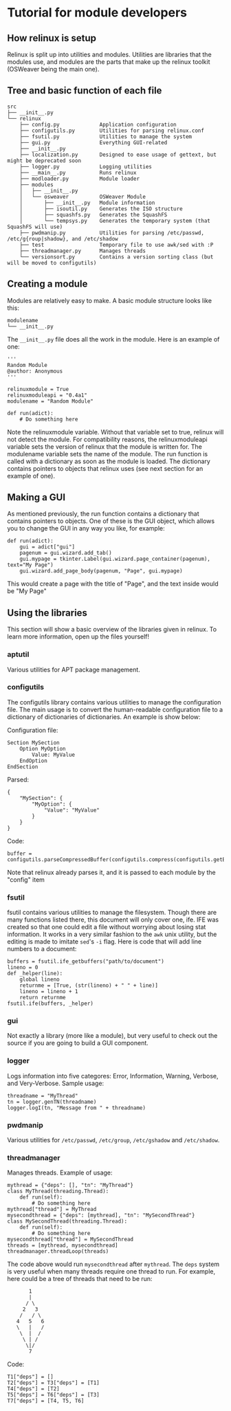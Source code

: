Tutorial for module developers
==============================

## How relinux is setup ##
Relinux is split up into utilities and modules. Utilities are libraries that the modules use, and modules are
the parts that make up the relinux toolkit (OSWeaver being the main one).

## Tree and basic function of each file ##

	src
	├── __init__.py
	└── relinux
	    ├── config.py             Application configuration
	    ├── configutils.py        Utilities for parsing relinux.conf
	    ├── fsutil.py             Utilities to manage the system
	    ├── gui.py                Everything GUI-related
	    ├── __init__.py
	    ├── localization.py       Designed to ease usage of gettext, but might be deprecated soon
	    ├── logger.py             Logging utilities
	    ├── __main__.py           Runs relinux
	    ├── modloader.py          Module loader
	    ├── modules
	    │   ├── __init__.py
	    │   └── osweaver          OSWeaver Module
	    │       ├── __init__.py   Module information
	    │       ├── isoutil.py    Generates the ISO structure
	    │       ├── squashfs.py   Generates the SquashFS
	    │       └── tempsys.py    Generates the temporary system (that SquashFS will use)
	    ├── pwdmanip.py           Utilities for parsing /etc/passwd, /etc/g{roup|shadow}, and /etc/shadow
	    ├── test                  Temporary file to use awk/sed with :P
	    ├── threadmanager.py      Manages threads
	    └── versionsort.py        Contains a version sorting class (but will be moved to configutils)

## Creating a module ##
Modules are relatively easy to make. A basic module structure looks like this:

	modulename
	└── __init__.py

The `__init__.py` file does all the work in the module. Here is an example of one:

	'''
	Random Module
	@author: Anonymous
	'''
	
	relinuxmodule = True
	relinuxmoduleapi = "0.4a1"
	modulename = "Random Module"
	
	def run(adict):
		# Do something here

Note the relinuxmodule variable. Without that variable set to true, relinux will not detect the module.
For compatibility reasons, the relinuxmoduleapi variable sets the version of relinux that the module is
written for.
The modulename variable sets the name of the module.
The run function is called with a dictionary as soon as the module is loaded. The dictionary contains
pointers to objects that relinux uses (see next section for an example of one). 

## Making a GUI ##
As mentioned previously, the run function contains a dictionary that contains pointers to objects.
One of these is the GUI object, which allows you to change the GUI in any way you like, for example:

	def run(adict):
		gui = adict["gui"]
		pagenum = gui.wizard.add_tab()
		gui.mypage = tkinter.Label(gui.wizard.page_container(pagenum), text="My Page")
		gui.wizard.add_page_body(pagenum, "Page", gui.mypage)

This would create a page with the title of "Page", and the text inside would be "My Page"

## Using the libraries ##
This section will show a basic overview of the libraries given in relinux. To learn more information,
open up the files yourself!

### aptutil ###
Various utilities for APT package management.

### configutils ###
The configutils library contains various utilities to manage the configuration file.
The main usage is to convert the human-readable configuration file to a dictionary of dictionaries of
dictionaries. An example is show below:

Configuration file:

	Section MySection
		Option MyOption
			Value: MyValue
		EndOption
	EndSection

Parsed:

	{
		"MySection": {
			"MyOption": {
				"Value": "MyValue"
			}
		}
	}

Code:

	buffer = configutils.parseCompressedBuffer(configutils.compress(configutils.getBuffer(open(file))))

Note that relinux already parses it, and it is passed to each module by the "config" item

### fsutil ###
fsutil contains various utilities to manage the filesystem. Though there are many functions listed there,
this document will only cover one, ife.
IFE was created so that one could edit a file without worrying about losing stat information. It works in a
very similar fashion to the `awk` unix utility, but the editing is made to imitate `sed`'s `-i` flag.
Here is code that will add line numbers to a document:

	buffers = fsutil.ife_getbuffers("path/to/document")
	lineno = 0
	def _helper(line):
		global lineno
		returnme = [True, (str(lineno) + " " + line)]
		lineno = lineno + 1
		return returnme
	fsutil.ife(buffers, _helper)

### gui ###
Not exactly a library (more like a module), but very useful to check out the source if you are going to
build a GUI component.

### logger ###
Logs information into five categores: Error, Information, Warning, Verbose, and Very-Verbose.
Sample usage:

	threadname = "MyThread"
	tn = logger.genTN(threadname)
	logger.logI(tn, "Message from " + threadname)

### pwdmanip ###
Various utilities for `/etc/passwd`, `/etc/group`, `/etc/gshadow` and `/etc/shadow`.

### threadmanager ###
Manages threads. Example of usage:

	mythread = {"deps": [], "tn": "MyThread"}
	class MyThread(threading.Thread):
		def run(self):
			# Do something here
	mythread["thread"] = MyThread
	mysecondthread = {"deps": [mythread], "tn": "MySecondThread"}
	class MySecondThread(threading.Thread):
		def run(self):
			# Do something here
	mysecondthread["thread"] = MySecondThread
	threads = [mythread, mysecondthread]
	threadmanager.threadLoop(threads)

The code above would run `mysecondthread` after `mythread`. The `deps` system is very useful when many
threads require one thread to run. For example, here could be a tree of threads that need to be run:

		   1
		   |
		  / \
	     2   3
	    /   / \
	   4   5   6
	   \   |   /
	    \  |  /
	     \ | /
	      \|/
	       7

Code:

	T1["deps"] = []
	T2["deps"] = T3["deps"] = [T1]
	T4["deps"] = [T2]
	T5["deps"] = T6["deps"] = [T3]
	T7["deps"] = [T4, T5, T6]
